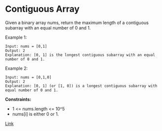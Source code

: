 # Contiguous Array

Given a binary array nums, return the maximum length of a contiguous subarray with an equal number of 0 and 1.

Example 1:

```
Input: nums = [0,1]
Output: 2
Explanation: [0, 1] is the longest contiguous subarray with an equal number of 0 and 1.
```

Example 2:

```
Input: nums = [0,1,0]
Output: 2
Explanation: [0, 1] (or [1, 0]) is a longest contiguous subarray with equal number of 0 and 1.
```

**Constraints:**

- 1 <= nums.length <= 10^5
- nums[i] is either 0 or 1.

[Link](https://leetcode.com/problems/contiguous-array/)